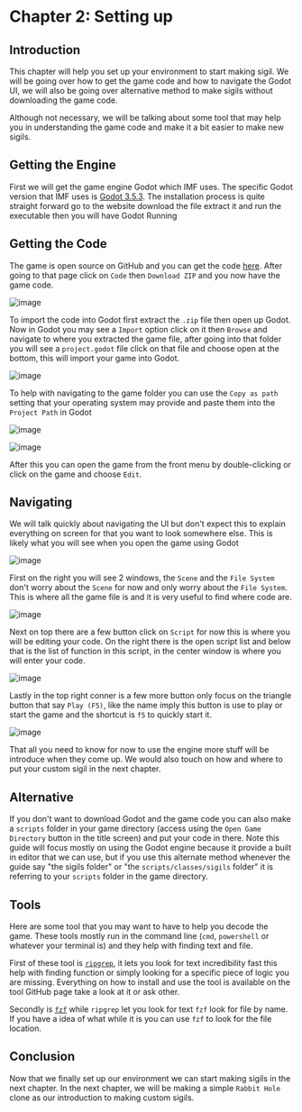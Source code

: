 # Chapter 2: Setting up

## Introduction

This chapter will help you set up your environment to start making sigil. We will be going over how to get the game code and how to navigate the Godot UI, we will also be going over alternative method to make sigils without downloading the game code.

Although not necessary, we will be talking about some tool that may help you in understanding the game code and make it a bit easier to make new sigils.

## Getting the Engine

First we will get the game engine Godot which IMF uses. The specific Godot version that IMF uses is [Godot 3.5.3](godotengine.org/download/3.x/). The installation process is quite straight forward go to the website download the file extract it and run the executable then you will have Godot Running

## Getting the Code

The game is open source on GitHub and you can get the code [here](https://github.com/107zxz/inscr-onln). After going to that page click on `Code` then `Download ZIP` and you now have the game code. 

![image](https://github.com/Mouthless-Stoat/sigil101/assets/89868169/52c58fb1-a5f0-4699-885d-cd01c927d93e)

To import the code into Godot first extract the `.zip` file then open up Godot. Now in Godot you may see a `Import` option click on it then `Browse` and navigate to where you extracted the game file, after going into that folder you will see a `project.godot` file click on that file and choose open at the bottom, this will import your game into Godot.

![image](https://github.com/Mouthless-Stoat/sigil101/assets/89868169/14e1422d-3848-4a31-8787-dc9478c008ad)

To help with navigating to the game folder you can use the `Copy as path` setting that your operating system may provide and paste them into the `Project Path` in Godot

![image](https://github.com/Mouthless-Stoat/sigil101/assets/89868169/8b9d879f-83fc-47eb-ad68-8cadfded7c77)

![image](https://github.com/Mouthless-Stoat/sigil101/assets/89868169/6f83aa31-8826-4437-9dac-ff2ab5b40f41)

After this you can open the game from the front menu by double-clicking or click on the game and choose `Edit`.

## Navigating

We will talk quickly about navigating the UI but don't expect this to explain everything on screen for that you want to look somewhere else. This is likely what you will see when you open the game using Godot

![image](https://github.com/Mouthless-Stoat/sigil101/assets/89868169/3ace6752-06d6-4297-ab0b-95d19c7c25c8)

First on the right you will see 2 windows, the `Scene` and the `File System` don't worry about the `Scene` for now and only worry about the `File System`. This is where all the game file is and it is very useful to find where code are.

![image](https://github.com/Mouthless-Stoat/sigil101/assets/89868169/5b47f41d-26f0-4207-be45-4d5c02284daa)

Next on top there are a few button click on `Script` for now this is where you will be editing your code. On the right there is the open script list and below that is the list of function in this script, in the center window is where you will enter your code.

![image](https://github.com/Mouthless-Stoat/sigil101/assets/89868169/a1658496-99f3-4553-8019-0a394f252963)

Lastly in the top right conner is a few more button only focus on the triangle button that say `Play (F5)`, like the name imply this button is use to play or start the game and the shortcut is `f5` to quickly start it.

![image](https://github.com/Mouthless-Stoat/sigil101/assets/89868169/132159f7-7f7d-4504-b340-16f3cfd3589a)

That all you need to know for now to use the engine more stuff will be introduce when they come up. We would also touch on how and where to put your custom sigil in the next chapter.

## Alternative

If you don't want to download Godot and the game code you can also make a `scripts` folder in your game directory (access using the `Open Game Directory` button in the title screen) and put your code in there. Note this guide will focus mostly on using the Godot engine because it provide a built in editor that we can use, but if you use this alternate method whenever the guide say "the sigils folder" or "the `scripts/classes/sigils` folder" it is referring to your `scripts` folder in the game directory.

## Tools

Here are some tool that you may want to have to help you decode the game. These tools mostly run in the command line (`cmd`, `powershell` or whatever your terminal is) and they help with finding text and file.

First of these tool is [`ripgrep`](https://github.com/BurntSushi/ripgrep), it lets you look for text incredibility fast this help with finding function or simply looking for a specific piece of logic you are missing. Everything on how to install and use the tool is available on the tool GitHub page take a look at it or ask other.

Secondly is [`fzf`](https://github.com/junegunn/fzf) while `ripgrep` let you look for text `fzf` look for file by name. If you have a idea of what while it is you can use `fzf` to look for the file location.

## Conclusion

Now that we finally set up our environment we can start making sigils in the next chapter. In the next chapter, we will be making a simple `Rabbit Hole` clone as our introduction to making custom sigils.
